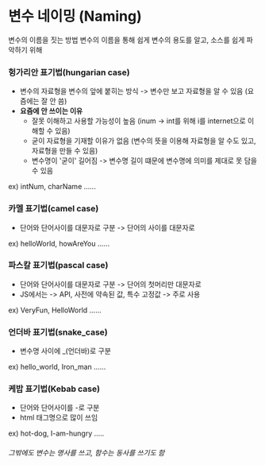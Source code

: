 # 변수 네이밍 (Naming)

변수의 이름을 짓는 방법
변수의 이름을 통해 쉽게 변수의 용도를 알고, 소스를 쉽게 파악하기 위해

### 헝가리안 표기법(hungarian case)

- 변수의 자료형을 변수의 앞에 붙히는 방식 -> 변수만 보고 자료형을 알 수 있음 (요즘에는 잘 안 씀)
- **요즘에 안 쓰이는 이유**
  - 잘못 이해하고 사용할 가능성이 높음 (inum -> int를 위해 i를 internet으로 이해할 수 있음)
  - 굳이 자료형을 기재할 이유가 없음 (변수의 뜻을 이용해 자료형을 알 수도 있고, 자료형을 만들 수 있음)
  - 변수명이 '굳이' 길어짐 -> 변수명 길이 떄문에 변수명에 의미를 제대로 못 담을 수 있음

ex) intNum, charName ......

### 카멜 표기법(camel case)

- 단어와 단어사이를 대문자로 구분 -> 단어의 사이를 대문자로

ex) helloWorld, howAreYou ......

### 파스칼 표기법(pascal case)

- 단어와 단어사이를 대문자로 구분 -> 단어의 첫머리만 대문자로
- JS에서는 -> API, 사전에 약속된 값, 특수 고정값 -> 주로 사용

ex) VeryFun, HelloWorld ......

### 언더바 표기법(snake_case)

- 변수명 사이에 _(언더바)로 구분

ex) hello_world, Iron_man ......

### **케밥 표기법(Kebab case)**

- 단어와 단어사이를 -로 구분
- html 태그명으로 많이 쓰임

ex) hot-dog, I-am-hungry .....

###### 그밖에도 변수는 명사를 쓰고, 함수는 동사를 쓰기도 함